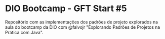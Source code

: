 # DIO Bootcamp - GFT Start #5

Repositório com as implementações dos padrões de projeto explorados na aula do bootcamp da DIO com @falvojr 
"Explorando Padrões de Projetos na Prática com Java". 

